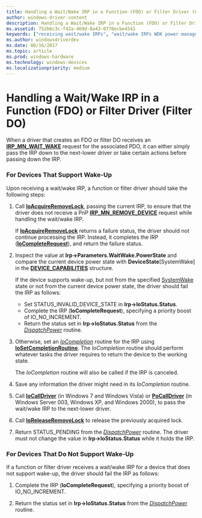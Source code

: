 ```yaml
---
title: Handling a Wait/Wake IRP in a Function (FDO) or Filter Driver (Filter DO)
author: windows-driver-content
description: Handling a Wait/Wake IRP in a Function (FDO) or Filter Driver (Filter DO)
ms.assetid: 752b6c3c-f42a-469d-8a43-0778ecbe4541
keywords: ["receiving wait/wake IRPs", "wait/wake IRPs WDK power management , receiving", "function drivers WDK power management", "FDOs WDK power management", "filter DOs WDK power management"]
ms.author: windowsdriverdev
ms.date: 06/16/2017
ms.topic: article
ms.prod: windows-hardware
ms.technology: windows-devices
ms.localizationpriority: medium
---
```


# Handling a Wait/Wake IRP in a Function (FDO) or Filter Driver (Filter DO)





When a driver that creates an FDO or filter DO receives an [**IRP\_MN\_WAIT\_WAKE**](https://msdn.microsoft.com/library/windows/hardware/ff551766) request for the associated PDO, it can either simply pass the IRP down to the next-lower driver or take certain actions before passing down the IRP.

### For Devices That Support Wake-Up

Upon receiving a wait/wake IRP, a function or filter driver should take the following steps:

1.  Call [**IoAcquireRemoveLock**](https://msdn.microsoft.com/library/windows/hardware/ff548204), passing the current IRP, to ensure that the driver does not receive a PnP [**IRP\_MN\_REMOVE\_DEVICE**](https://msdn.microsoft.com/library/windows/hardware/ff551738) request while handling the wait/wake IRP.

    If [**IoAcquireRemoveLock**](https://msdn.microsoft.com/library/windows/hardware/ff548204) returns a failure status, the driver should not continue processing the IRP. Instead, it completes the IRP ([**IoCompleteRequest**](https://msdn.microsoft.com/library/windows/hardware/ff548343)), and return the failure status.

2.  Inspect the value at **Irp-&gt;Parameters.WaitWake.PowerState** and compare the current device power state with **DeviceState**\[SystemWake\] in the [**DEVICE\_CAPABILITIES**](https://msdn.microsoft.com/library/windows/hardware/ff543095) structure.

    If the device supports wake-up, but not from the specified [SystemWake](systemwake.md) state or not from the current device power state, the driver should fail the IRP as follows:

    -   Set STATUS\_INVALID\_DEVICE\_STATE in **Irp-&gt;IoStatus.Status**.
    -   Complete the IRP (**IoCompleteRequest**), specifying a priority boost of IO\_NO\_INCREMENT.
    -   Return the status set in **Irp-&gt;IoStatus.Status** from the [*DispatchPower*](https://msdn.microsoft.com/library/windows/hardware/ff543354) routine.

3.  Otherwise, set an [*IoCompletion*](https://msdn.microsoft.com/library/windows/hardware/ff548354) routine for the IRP using [**IoSetCompletionRoutine**](https://msdn.microsoft.com/library/windows/hardware/ff549679). The *IoCompletion* routine should perform whatever tasks the driver requires to return the device to the working state.

    The *IoCompletion* routine will also be called if the IRP is canceled.

4.  Save any information the driver might need in its *IoCompletion* routine.

5.  Call [**IoCallDriver**](https://msdn.microsoft.com/library/windows/hardware/ff548336) (in Windows 7 and Windows Vista) or [**PoCallDriver**](https://msdn.microsoft.com/library/windows/hardware/ff559654) (in Windows Server 003, Windows XP, and Windows 2000), to pass the wait/wake IRP to the next-lower driver.

6.  Call [**IoReleaseRemoveLock**](https://msdn.microsoft.com/library/windows/hardware/ff549560) to release the previously acquired lock.

7.  Return STATUS\_PENDING from the [*DispatchPower*](https://msdn.microsoft.com/library/windows/hardware/ff543354) routine. The driver must not change the value in **Irp-&gt;IoStatus.Status** while it holds the IRP.

### For Devices That Do Not Support Wake-Up

If a function or filter driver receives a wait/wake IRP for a device that does not support wake-up, the driver should fail the IRP as follows:

1.  Complete the IRP (**IoCompleteRequest**), specifying a priority boost of IO\_NO\_INCREMENT.

2.  Return the status set in **Irp-&gt;IoStatus.Status** from the [*DispatchPower*](https://msdn.microsoft.com/library/windows/hardware/ff543354) routine.

 

 




